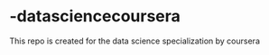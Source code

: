 -datasciencecoursera
====================

This repo is created for the data science specialization by coursera
